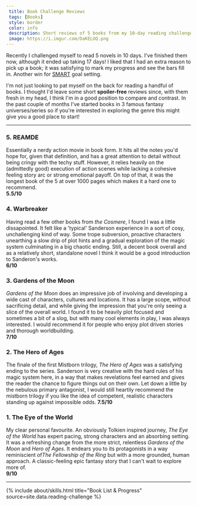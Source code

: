 ```yaml
---
 title: Book Challenge Reviews 
 tags: [Books]
 style: border
 color: info
 description: Short reviews of 5 books from my 10-day reading challenge.
 image: https://i.imgur.com/DaKELUQ.png
---
```


Recently I challenged myself to read 5 novels in 10 days. I've finished them now, although it ended up taking 17 days! I liked that I had an extra reason to pick up a book; it was satisfying to mark my progress and see the bars fill in. Another win for [SMART](https://asana.com/resources/smart-goals) goal setting.

I'm not just looking to pat myself on the back for reading a handful of books. I thought I'd leave some short **spoiler-free** reviews since, with them fresh in my head, I think I'm in a good position to compare and contrast. In the past couple of months I've started books in 3 famous fantasy universes/series so if you're interested in exploring the genre this might give you a good place to start!

---

### 5. REAMDE

Essentially a nerdy action movie in book form. It hits all the notes you'd hope for, given that definition, and has a great attention to detail without being cringy with the techy stuff. However, it relies heavily on the (admittedly good) execution of action scenes while lacking a cohesive feeling story arc or strong emotional payoff. On top of that, it was the longest book of the 5 at over 1000 pages which makes it a hard one to recommend.  
**5.5/10**

### 4. Warbreaker

Having read a few other books from *the Cosmere*, I found I was a little dissapointed. It felt like a 'typical' Sanderson experience in a sort of cosy, unchallenging kind of way. Some trope subversion, proactive characters unearthing a slow drip of plot hints and a gradual exploration of the magic system culminating in a big chaotic ending. Still, a decent book overall and as a relatively short, standalone novel I think it would be a good introduction to Sanderon's works.  
**6/10**

### 3. Gardens of the Moon

*Gardens of the Moon*  does an impressive job of involving and developing a wide cast of characters, cultures and locations. It has a large scope, without sacrificing detail, and while giving the impression that you're only seeing a slice of the overall world. I found it to be heavily plot focused and sometimes a bit of a slog, but with many cool elements in play, I was always interested. I would recommend it for people who enjoy plot driven stories and thorough worldbuilding.  
**7/10**

### 2. The Hero of Ages  

The finale of the first Mistborn trilogy, *The Hero of Ages* was a satisfying ending to the series. Sanderson is very creative with the hard rules of his magic system here, in a way that makes revelations feel earned and gives the reader the chance to figure things out on their own. Let down a little by the nebulous primary antagonist, I would still heartily recommend the mistborn trilogy if you like the idea of competent, realistic characters standing up against impossible odds.
**7.5/10**

### 1. The Eye of the World

My clear personal favourite. An obviously Tolkien inspired journey, *The Eye of the World* has expert pacing, strong characters and an absorbing setting. It was a refreshing change from the more strict, relentless *Gardens of the Moon* and *Hero of Ages*. It endears you to its protagonists in a way reminiscient of*The Fellowship of the Ring* but with a more grounded, human approach. A classic-feeling epic fantasy story that I can't wait to explore more of.  
**9/10**

---

{% include about/skills.html title="Book List & Progress" source=site.data.reading-challenge %}
